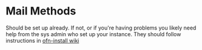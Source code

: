 # Mail Methods

Should be set up already. If not, or if you're having problems you likely need help from the sys admin who set up your instance. They should follow instructions in [ofn-install wiki ](https://github.com/openfoodfoundation/ofn-install/wiki/Sending-emails-from-OFN)

